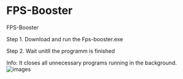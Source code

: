 # FPS-Booster
FPS-Booster

Step 1. Download and run the Fps-booster.exe

Step 2. Wait unitll the programm is finished 

Info: It closes all unnecessary programs running in the background.
![images](https://github.com/user-attachments/assets/d30c1590-d6b0-4152-8f3f-d91397e91d1a)
